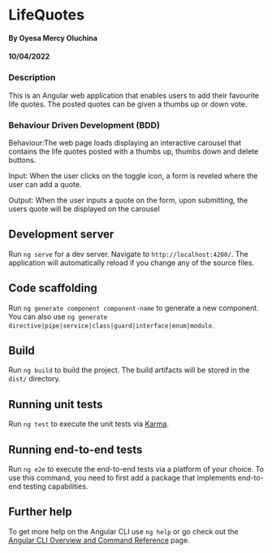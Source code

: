 # LifeQuotes
#### By Oyesa Mercy Oluchina
#### 10/04/2022

### Description
This is an Angular web application that enables users to add their favourite life quotes. The posted quotes can be given a thumbs up or down vote.

### Behaviour Driven Development (BDD)
Behaviour:The web page loads displaying an interactive carousel that contains the life quotes posted with a thumbs up, thumbs down and delete buttons.

Input: When the user clicks on the toggle icon, a form is reveled where the user can add a quote.

Output: When the user inputs a quote on the form, upon submitting, the users quote will be displayed on the carousel


## Development server

Run `ng serve` for a dev server. Navigate to `http://localhost:4200/`. The application will automatically reload if you change any of the source files.

## Code scaffolding

Run `ng generate component component-name` to generate a new component. You can also use `ng generate directive|pipe|service|class|guard|interface|enum|module`.

## Build

Run `ng build` to build the project. The build artifacts will be stored in the `dist/` directory.

## Running unit tests

Run `ng test` to execute the unit tests via [Karma](https://karma-runner.github.io).

## Running end-to-end tests

Run `ng e2e` to execute the end-to-end tests via a platform of your choice. To use this command, you need to first add a package that implements end-to-end testing capabilities.

## Further help

To get more help on the Angular CLI use `ng help` or go check out the [Angular CLI Overview and Command Reference](https://angular.io/cli) page.
